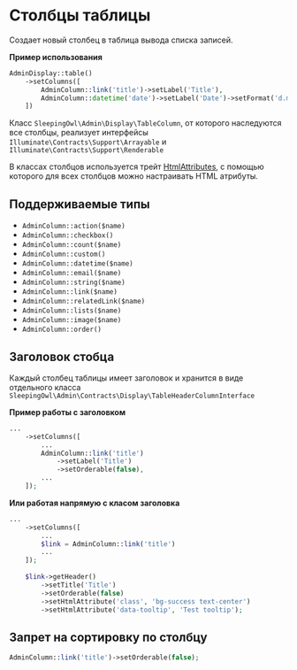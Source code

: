 # Столбцы таблицы

Создает новый столбец в таблица вывода списка записей.

**Пример использования**

```php
AdminDisplay::table()
    ->setColumns([
        AdminColumn::link('title')->setLabel('Title'),
        AdminColumn::datetime('date')->setLabel('Date')->setFormat('d.m.Y')->setWidth('150px')
    ])
```

Класс `SleepingOwl\Admin\Display\TableColumn`, от которого наследуются 
все столбцы, реализует интерфейсы `Illuminate\Contracts\Support\Arrayable` и 
`Illuminate\Contracts\Support\Renderable`

В классах столбцов используется трейт [HtmlAttributes](html_attributes),
с помощью которого для всех столбцов можно настраивать HTML атрибуты.

## Поддерживаемые типы

 - `AdminColumn::action($name)`
 - `AdminColumn::checkbox()`
 - `AdminColumn::count($name)`
 - `AdminColumn::custom()`
 - `AdminColumn::datetime($name)`
 - `AdminColumn::email($name)`
 - `AdminColumn::string($name)`
 - `AdminColumn::link($name)`
 - `AdminColumn::relatedLink($name)`
 - `AdminColumn::lists($name)`
 - `AdminColumn::image($name)`
 - `AdminColumn::order()`
 
## Заголовок стобца

Каждый столбец таблицы имеет заголовок и хранится в виде отдельного класса
`SleepingOwl\Admin\Contracts\Display\TableHeaderColumnInterface`

**Пример работы с заголовком**

```php
...
    ->setColumns([
        ...
        AdminColumn::link('title')
            ->setLabel('Title')
            ->setOrderable(false),
        ...
    ]);
```

**Или работая напрямую с класом заголовка**
```php
...
    ->setColumns([
        ...
        $link = AdminColumn::link('title')
        ...
    ]);
    
    $link->getHeader()
        ->setTitle('Title')
        ->setOrderable(false)
        ->setHtmlAttribute('class', 'bg-success text-center')
        ->setHtmlAttribute('data-tooltip', 'Test tooltip');
```

## Запрет на сортировку по столбцу
```php
AdminColumn::link('title')->setOrderable(false);
```
